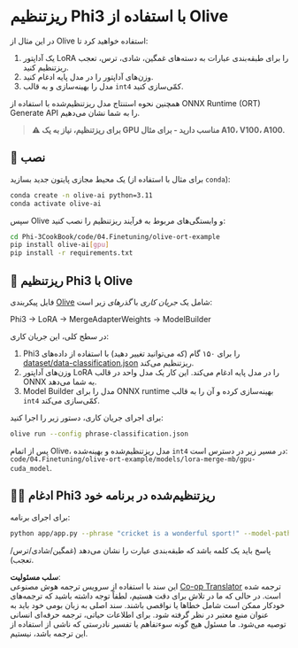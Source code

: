 <!--
CO_OP_TRANSLATOR_METADATA:
{
  "original_hash": "4164123a700fecd535d850f09506d72a",
  "translation_date": "2025-05-07T15:14:57+00:00",
  "source_file": "code/04.Finetuning/olive-ort-example/README.md",
  "language_code": "fa"
}
-->
# ریزتنظیم Phi3 با استفاده از Olive

در این مثال از Olive استفاده خواهید کرد تا:

1. یک آداپتور LoRA را برای طبقه‌بندی عبارات به دسته‌های غمگین، شادی، ترس، تعجب ریزتنظیم کنید.
1. وزن‌های آداپتور را در مدل پایه ادغام کنید.
1. مدل را بهینه‌سازی و به قالب `int4` کمّی‌سازی کنید.

همچنین نحوه استنتاج مدل ریزتنظیم‌شده با استفاده از ONNX Runtime (ORT) Generate API را به شما نشان می‌دهیم.

> **⚠️ برای ریزتنظیم، نیاز به یک GPU مناسب دارید - برای مثال A10، V100، A100.**

## 💾 نصب

یک محیط مجازی پایتون جدید بسازید (برای مثال با استفاده از `conda`):

```bash
conda create -n olive-ai python=3.11
conda activate olive-ai
```

سپس Olive و وابستگی‌های مربوط به فرآیند ریزتنظیم را نصب کنید:

```bash
cd Phi-3CookBook/code/04.Finetuning/olive-ort-example
pip install olive-ai[gpu]
pip install -r requirements.txt
```

## 🧪 ریزتنظیم Phi3 با Olive
فایل پیکربندی [Olive](../../../../../code/04.Finetuning/olive-ort-example/phrase-classification.json) شامل یک *جریان کاری* با *گذرهای* زیر است:

Phi3 -> LoRA -> MergeAdapterWeights -> ModelBuilder

در سطح کلی، این جریان کاری:

1. Phi3 را برای ۱۵۰ گام (که می‌توانید تغییر دهید) با استفاده از داده‌های [dataset/data-classification.json](../../../../../code/04.Finetuning/olive-ort-example/dataset/dataset-classification.json) ریزتنظیم می‌کند.
1. وزن‌های آداپتور LoRA را در مدل پایه ادغام می‌کند. این کار یک مدل واحد در قالب ONNX به شما می‌دهد.
1. Model Builder مدل را برای ONNX runtime بهینه‌سازی کرده و آن را به قالب `int4` کمّی‌سازی می‌کند.

برای اجرای جریان کاری، دستور زیر را اجرا کنید:

```bash
olive run --config phrase-classification.json
```

پس از اتمام Olive، مدل ریزتنظیم‌شده و بهینه‌شده `int4` در مسیر زیر در دسترس است: `code/04.Finetuning/olive-ort-example/models/lora-merge-mb/gpu-cuda_model`.

## 🧑‍💻 ادغام Phi3 ریزتنظیم‌شده در برنامه خود

برای اجرای برنامه:

```bash
python app/app.py --phrase "cricket is a wonderful sport!" --model-path models/lora-merge-mb/gpu-cuda_model
```

پاسخ باید یک کلمه باشد که طبقه‌بندی عبارت را نشان می‌دهد (غمگین/شادی/ترس/تعجب).

**سلب مسئولیت**:  
این سند با استفاده از سرویس ترجمه هوش مصنوعی [Co-op Translator](https://github.com/Azure/co-op-translator) ترجمه شده است. در حالی که ما در تلاش برای دقت هستیم، لطفاً توجه داشته باشید که ترجمه‌های خودکار ممکن است شامل خطاها یا نواقصی باشند. سند اصلی به زبان بومی خود باید به عنوان منبع معتبر در نظر گرفته شود. برای اطلاعات حیاتی، ترجمه حرفه‌ای انسانی توصیه می‌شود. ما مسئول هیچ گونه سوءتفاهم یا تفسیر نادرستی که ناشی از استفاده از این ترجمه باشد، نیستیم.